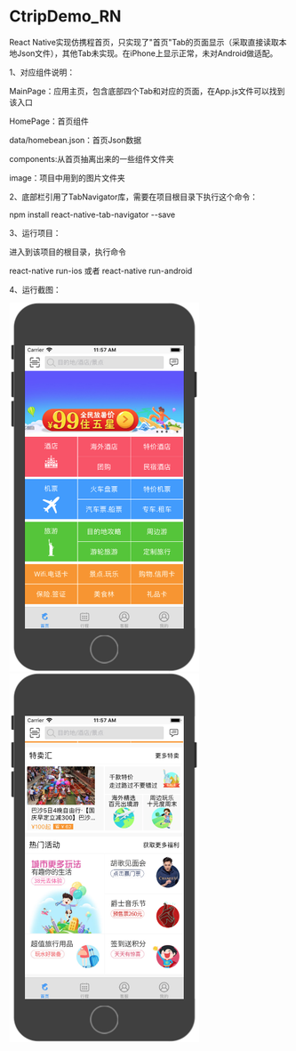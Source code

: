 # CtripDemo_RN
React Native实现仿携程首页，只实现了"首页"Tab的页面显示（采取直接读取本地Json文件），其他Tab未实现。在iPhone上显示正常，未对Android做适配。

1、对应组件说明：

MainPage：应用主页，包含底部四个Tab和对应的页面，在App.js文件可以找到该入口

HomePage：首页组件

data/homebean.json：首页Json数据

components:从首页抽离出来的一些组件文件夹

image：项目中用到的图片文件夹

2、底部栏引用了TabNavigator库，需要在项目根目录下执行这个命令：

npm install react-native-tab-navigator --save

3、运行项目：

进入到该项目的根目录，执行命令

react-native run-ios 或者 react-native run-android 

4、运行截图：

![截图1](screen/screen1.png)
![截图2](screen/screen2.png)
